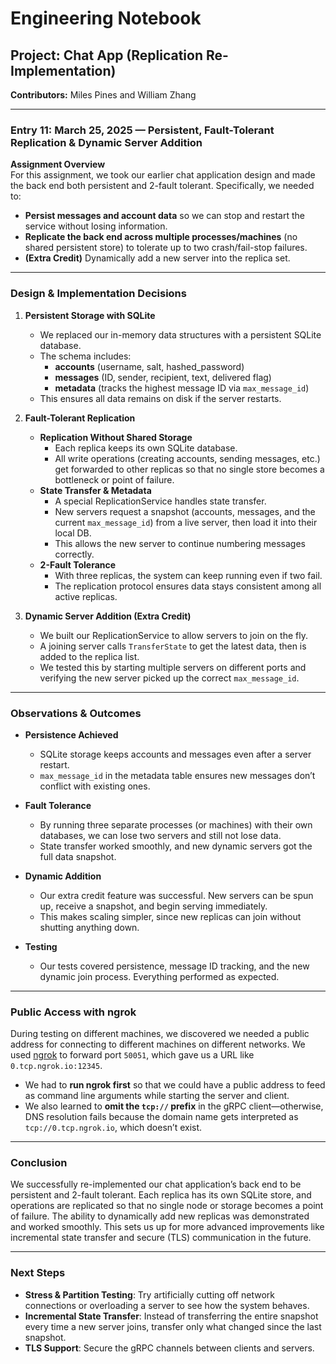# **Engineering Notebook**

## Project: Chat App (Replication Re-Implementation)  
**Contributors:** Miles Pines and William Zhang  

---

### **Entry 11: March 25, 2025 — Persistent, Fault-Tolerant Replication & Dynamic Server Addition**

**Assignment Overview**  
For this assignment, we took our earlier chat application design and made the back end both persistent and 2-fault tolerant. Specifically, we needed to:

- **Persist messages and account data** so we can stop and restart the service without losing information.  
- **Replicate the back end across multiple processes/machines** (no shared persistent store) to tolerate up to two crash/fail-stop failures.  
- **(Extra Credit)** Dynamically add a new server into the replica set.

---

### Design & Implementation Decisions

1. **Persistent Storage with SQLite**  
   - We replaced our in-memory data structures with a persistent SQLite database.  
   - The schema includes:
     - **accounts** (username, salt, hashed_password)
     - **messages** (ID, sender, recipient, text, delivered flag)
     - **metadata** (tracks the highest message ID via `max_message_id`)
   - This ensures all data remains on disk if the server restarts.

2. **Fault-Tolerant Replication**  
   - **Replication Without Shared Storage**  
     - Each replica keeps its own SQLite database.  
     - All write operations (creating accounts, sending messages, etc.) get forwarded to other replicas so that no single store becomes a bottleneck or point of failure.
   - **State Transfer & Metadata**  
     - A special ReplicationService handles state transfer.  
     - New servers request a snapshot (accounts, messages, and the current `max_message_id`) from a live server, then load it into their local DB.  
     - This allows the new server to continue numbering messages correctly.
   - **2-Fault Tolerance**  
     - With three replicas, the system can keep running even if two fail.  
     - The replication protocol ensures data stays consistent among all active replicas.

3. **Dynamic Server Addition (Extra Credit)**  
   - We built our ReplicationService to allow servers to join on the fly.  
   - A joining server calls `TransferState` to get the latest data, then is added to the replica list.  
   - We tested this by starting multiple servers on different ports and verifying the new server picked up the correct `max_message_id`.

---

### Observations & Outcomes

- **Persistence Achieved**  
  - SQLite storage keeps accounts and messages even after a server restart.  
  - `max_message_id` in the metadata table ensures new messages don’t conflict with existing ones.

- **Fault Tolerance**  
  - By running three separate processes (or machines) with their own databases, we can lose two servers and still not lose data.  
  - State transfer worked smoothly, and new dynamic servers got the full data snapshot.

- **Dynamic Addition**  
  - Our extra credit feature was successful. New servers can be spun up, receive a snapshot, and begin serving immediately.  
  - This makes scaling simpler, since new replicas can join without shutting anything down.

- **Testing**  
  - Our tests covered persistence, message ID tracking, and the new dynamic join process. Everything performed as expected.

---

### Public Access with ngrok

During testing on different machines, we discovered we needed a public address for connecting to different machines on different networks. We used [ngrok](https://ngrok.com/) to forward port `50051`, which gave us a URL like `0.tcp.ngrok.io:12345`.  
- We had to **run ngrok first** so that we could have a public address to feed as command line arguments while starting the server and client.
- We also learned to **omit the `tcp://` prefix** in the gRPC client—otherwise, DNS resolution fails because the domain name gets interpreted as `tcp://0.tcp.ngrok.io`, which doesn’t exist.

---

### Conclusion

We successfully re-implemented our chat application’s back end to be persistent and 2-fault tolerant. Each replica has its own SQLite store, and operations are replicated so that no single node or storage becomes a point of failure. The ability to dynamically add new replicas was demonstrated and worked smoothly. This sets us up for more advanced improvements like incremental state transfer and secure (TLS) communication in the future.

---

### Next Steps

- **Stress & Partition Testing**: Try artificially cutting off network connections or overloading a server to see how the system behaves.  
- **Incremental State Transfer**: Instead of transferring the entire snapshot every time a new server joins, transfer only what changed since the last snapshot.  
- **TLS Support**: Secure the gRPC channels between clients and servers.